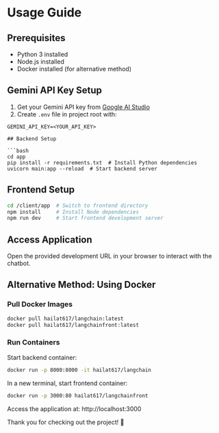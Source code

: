# Usage Guide

## Prerequisites
- Python 3 installed
- Node.js installed
- Docker installed (for alternative method)

## Gemini API Key Setup
1. Get your Gemini API key from [Google AI Studio](https://aistudio.google.com/app/apikey)
2. Create `.env` file in project root with:
```env
GEMINI_API_KEY=<YOUR_API_KEY>

## Backend Setup

```bash
cd app
pip install -r requirements.txt  # Install Python dependencies
uvicorn main:app --reload  # Start backend server
```

## Frontend Setup

```bash
cd /client/app  # Switch to frontend directory
npm install     # Install Node dependencies
npm run dev     # Start frontend development server
```

## Access Application

Open the provided development URL in your browser to interact with the chatbot.

## Alternative Method: Using Docker

### Pull Docker Images

```bash
docker pull hailat617/langchain:latest
docker pull hailat617/langchainfront:latest
```
### Run Containers
Start backend container:

```bash
docker run -p 8000:8000 -it hailat617/langchain
```

In a new terminal, start frontend container:

```bash
docker run -p 3000:80 hailat617/langchainfront
```

Access the application at:
http://localhost:3000

Thank you for checking out the project! 🚀